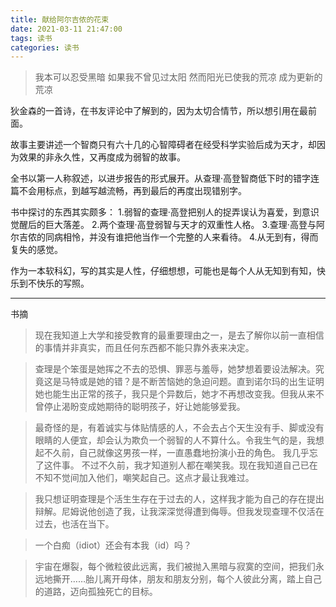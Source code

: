 ```yaml
---
title: 献给阿尔吉侬的花束
date: 2021-03-11 21:47:00
tags: 读书
categories: 读书
---
```


> 我本可以忍受黑暗
如果我不曾见过太阳
然而阳光已使我的荒凉
成为更新的荒凉

<!-- more -->

狄金森的一首诗，在书友评论中了解到的，因为太切合情节，所以想引用在最前面。

故事主要讲述一个智商只有六十几的心智障碍者在经受科学实验后成为天才，却因为效果的非永久性，又再度成为弱智的故事。

全书以第一人称叙述，以进步报告的形式展开。从查理·高登智商低下时的错字连篇不会用标点，到越写越流畅，再到最后的再度出现错别字。

书中探讨的东西其实颇多：
1.弱智的查理·高登把别人的捉弄误认为喜爱，到意识觉醒后的巨大落差。
2.两个查理·高登弱智与天才的双重性人格。
3.查理·高登与阿尔吉侬的同病相怜，并没有谁把他当作一个完整的人来看待。
4.从无到有，得而复失的感觉。

作为一本软科幻，写的其实是人性，仔细想想，可能也是每个人从无知到有知，快乐到不快乐的写照。

---
书摘
> 现在我知道上大学和接受教育的最重要理由之一，是去了解你以前一直相信的事情并非真实，而且任何东西都不能只靠外表来决定。

> 查理是个笨蛋是她挥之不去的恐惧、罪恶与羞辱，她梦想着要设法解决。究竟这是马特或是她的错？是不断苦恼她的急迫问题。直到诺尔玛的出生证明她也能生出正常的孩子，我只是个异数后，她才不再想改变我。但我从来不曾停止渴盼变成她期待的聪明孩子，好让她能够爱我。

> 最奇怪的是，有着诚实与体贴情感的人，不会去占个天生没有手、脚或没有眼睛的人便宜，却会认为欺负一个弱智的人不算什么。令我生气的是，我想起不久前，自己就像这男孩一样，一直愚蠢地扮演小丑的角色。
我几乎忘了这件事。
不过不久前，我才知道别人都在嘲笑我。现在我知道自己已在不知不觉间加入他们，嘲笑起自己。这点才最让我难过。

> 我只想证明查理是个活生生存在于过去的人，这样我才能为自己的存在提出辩解。尼姆说他创造了我，让我深深觉得遭到侮辱。但我发现查理不仅活在过去，也活在当下。


> 一个白痴（idiot）还会有本我（id）吗？

> 宇宙在爆裂，每个微粒彼此远离，我们被抛入黑暗与寂寞的空间，把我们永远地撕开……胎儿离开母体，朋友和朋友分别，每个人彼此分离，踏上自己的道路，迈向孤独死亡的目标。